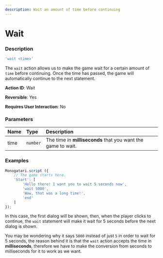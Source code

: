 ```yaml
---
description: Wait an amount of time before continuing
---
```


# Wait

### Description

```javascript
'wait <time>'
```

The `wait` action allows us to make the game wait for a certain amount of `time` before continuing. Once the time has passed, the game will automatically continue to the next statement.



**Action ID**: Wait

**Reversible**: Yes

**Requires User Interaction**: No



### Parameters

| Name | Type | Description |
| :--- | :--- | :--- |
| time | `number` | The time in **milliseconds** that you want the game to wait. |



### Examples

```javascript
Monogatari.script ({
    // The game starts here.
    'Start': [
        'Hello there! I want you to wait 5 seconds now',
        'wait 5000',
        'Wow, that was a long time!',
        'end'
    ]
});
```

In this case, the first dialog will be shown, then, when the player clicks to continue, the `wait` statement will make it wait for 5 seconds before the next dialog is shown.

You may be wondering why it says `5000` instead of just `5` in order to wait for 5 seconds, the reason behind it is that the `wait` action accepts the time in **milliseconds**, therefore we have to make the conversion from seconds to milliseconds for it to work as we want.

